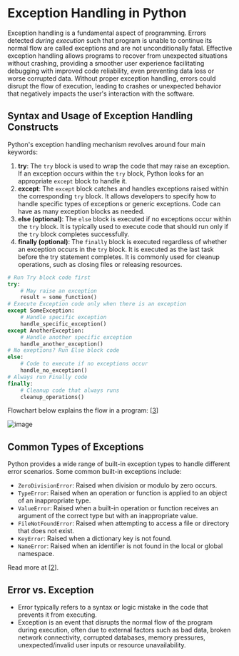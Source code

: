 # Exception Handling in Python

Exception handling is a fundamental aspect of programming. Errors detected <em>during execution</em> such that program is unable to continue its normal flow are called exceptions and are not unconditionally fatal. Effective exception handling allows programs to recover from unexpected situations without crashing, providing a smoother user experience facilitating debugging with improved code reliability, even preventing data loss or worse corrupted data. Without proper exception handling, errors could disrupt the flow of execution, leading to crashes or unexpected behavior that negatively impacts the user's interaction with the software.

## Syntax and Usage of Exception Handling Constructs
Python's exception handling mechanism revolves around four main keywords:
1. **try**: The `try` block is used to wrap the code that may raise an exception. If an exception occurs within the `try` block, Python looks for an appropriate `except` block to handle it.
2. **except**: The `except` block catches and handles exceptions raised within the corresponding `try` block. It allows developers to specify how to handle specific types of exceptions or generic exceptions. Code can have as many exception blocks as needed.
3. **else (optional)**: The `else` block is executed if no exceptions occur within the `try` block. It is typically used to execute code that should run only if the `try` block completes successfully.
4. **finally (optional)**: The `finally` block is executed regardless of whether an exception occurs in the `try` block. It is executed as the last task before the try statement completes. It is commonly used for cleanup operations, such as closing files or releasing resources.
```python
# Run Try block code first
try:
    # May raise an exception
    result = some_function()
# Execute Exception code only when there is an exception
except SomeException:
    # Handle specific exception
    handle_specific_exception()
except AnotherException:
    # Handle another specific exception
    handle_another_exception()
# No exeptions? Run Else block code
else:
    # Code to execute if no exceptions occur
    handle_no_exception()
# Always run Finally code
finally:
    # Cleanup code that always runs
    cleanup_operations()
```
Flowchart below explains the flow in a program: [[3](https://rollbar.com/blog/throwing-exceptions-in-python)]

![image](https://github.com/shreya888/Daily-Code-Diary/assets/25200389/c8c39f53-b71d-4b24-bbb2-8d19d3ec3da7)


## Common Types of Exceptions
Python provides a wide range of built-in exception types to handle different error scenarios. Some common built-in exceptions include:
* `ZeroDivisionError`: Raised when division or modulo by zero occurs.
* `TypeError`: Raised when an operation or function is applied to an object of an inappropriate type.
* `ValueError`: Raised when a built-in operation or function receives an argument of the correct type but with an inappropriate value.
* `FileNotFoundError`: Raised when attempting to access a file or directory that does not exist.
* `KeyError`: Raised when a dictionary key is not found.
* `NameError`: Raised when an identifier is not found in the local or global namespace.

Read more at [[2](https://docs.python.org/3/library/exceptions.html)].

## Error vs. Exception
* Error typically refers to a syntax or logic mistake in the code that prevents it from executing.
* Exception is an event that disrupts the normal flow of the program during execution, often due to external factors such as bad data, broken network connectivity, corrupted databases, memory pressures, unexpected/invalid user inputs or resource unavailability.

